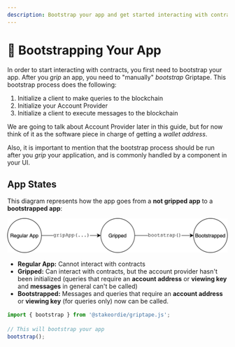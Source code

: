 ```yaml
---
description: Bootstrap your app and get started interacting with contracts.
---
```


# 🚀 Bootstrapping Your App

In order to start interacting with contracts, you first need to bootstrap your app. After you _grip_ an app, you need to "manually" _bootstrap_ Griptape. This bootstrap process does the following:

1. Initialize a client to make queries to the blockchain
2. Initialize your Account Provider
3. Initialize a client to execute messages to the blockchain

We are going to talk about Account Provider later in this guide, but for now think of it as the software piece in charge of getting a _wallet address_.

Also, it is important to mention that the bootstrap process should be run after you _grip_ your application, and is commonly handled by a component in your UI.

## App States

This diagram represents how the app goes from a **not gripped app** to a **bootstrapped app**:

![bootstrap](.gitbook/assets/bootstrap.png)

* **Regular App:** Cannot interact with contracts
* **Gripped:** Can interact with contracts, but the account provider hasn't been initialized (queries that require an **account address** or **viewing key** and **messages** in general can't be called)
* **Bootstrapped:** Messages and queries that require an **account address** or **viewing key** (for queries only) now can be called.

```typescript
import { bootstrap } from '@stakeordie/griptape.js';

// This will bootstrap your app
bootstrap();
```
